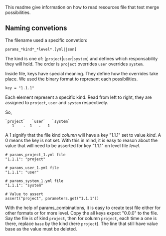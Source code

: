 This readme give information on how to read resources file
that test merge possibilities.

Naming convetions
-----------------

The filename used a specific convetion:

    params_*kind*_*level*.[yml|json]

The kind is one of: [`project`|`user`|`system`] and defines which
responsability they will hold. The order is `project` overrides
`user` overrides `system`.

Inside file, keys have special meaning. They define how
the overrides take place. We used the binary format
to represent each possibilities.

    key = "1.1.1"

Each element represent a specific kind. Read from left to
right, they are assigned to `project`, `user` and `system`
respectively.

So,

    `project`   `user`   `system`
       1    .  1   .   1

A 1 signify that the file kind *column* will have a key "1.1.1" set
to value *kind*. A 0 means the key is not set. With this in mind,
it is easy to reason about the value that will need to be asserted
for key "1.1.1" on level file *level*.

    # params_project_1.yml file
    "1.1.1": "project"

    # params_user_1.yml file
    "1.1.1": "user"

    # params_system_1.yml file
    "1.1.1": "system"

    # Value to assert
    assert("project", parameters.get("1.1.1"))

With the help of params_combinations, it is easy to create test file
either for other formats or for more level. Copy the all keys expect
"0.0.0" to the file. Say the file is of kind `project`, then for
column `project`, each time a one is there, replace `base` by the
kind (here `project`). The line that still have value base as the
value must be deleted.

